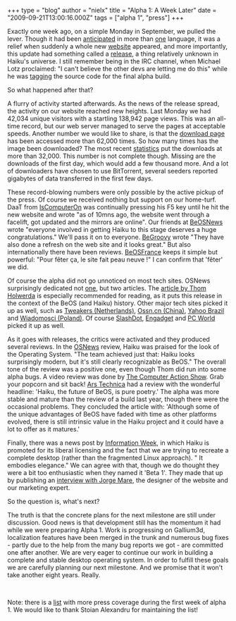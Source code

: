+++
type = "blog"
author = "nielx"
title = "Alpha 1: A Week Later"
date = "2009-09-21T13:00:16.000Z"
tags = ["alpha 1", "press"]
+++

<p>Exactly one week ago, on a simple Monday in September, we pulled the lever. Though it had been <a href=" http://www.macgeneration.com/news/voir/136136/haiku-os-sortie-de-la-premiere-version-alpha-le-09-09">anticipated</a> in more than <a href="http://www.osnews.com/story/22001/Haiku_Schedules_First_Alpha_Release_for_September_9">one</a> language, it was a relief when suddenly a whole new <a href="http://www.haiku-os.org">website</a> appeared, and more importantly, this update had something called a <a href="/news/2009-09-13_haiku_project_announces_availability_haiku_r1alpha_1">release</a>, a thing relatively unknown in Haiku's universe. I still remember being in the IRC channel, when Michael Lotz proclaimed: "I can't believe the other devs are letting me do this" while he was <a href="https://dev.haiku-os.org/changeset/33109/haiku/tags/releases/r1alpha1">tagging</a> the source code for the final alpha build.</p>

<p>So what happened after that?</p>
<!--more-->
<p>A flurry of activity started afterwards. As the news of the release spread, the activity on our website reached new heights. Last Monday we had 42,034 unique visitors with a startling 138,942 page views.  This was an all-time record, but our web server managed to serve the pages at acceptable speeds. Another number we would like to share, is that  the <a href="/get-haiku">download page</a> has been accessed more than 62,000 times. So how many times has the image been downloaded? The most recent <a href="http://ryanleavengood.com/haiku/downloadresults.php">statistics</a> put the downloads at more than 32,000. This number is not complete though. Missing are the downloads of the first day, which would add a few thousand more. And a lot of downloaders have chosen to use BitTorrent, several seeders reported gigabytes of data transferred in the first few days.</p>

<p>These record-blowing numbers were only possible by the active pickup of the press. Of course we received nothing but support on our home-turf. DaaT from <a href="http://joomla.iscomputeron.com/index.php?option=com_content&task=view&id=1130">IsComputerOn</a> was continually pressing his F5 key until he hit the new website and wrote "as of 10mns ago, the website went through a facelift, got updated and the mirrors are online". Our friends at <a href="http://www.beosnews.com/2009/09/13/haiku-alpha-available-now/">BeOSNews</a> wrote "everyone involved in getting Haiku to this stage deserves a huge congratulations." We'll pass it on to everyone. <a href="http://www.begroovy.com/wordpress/?p=708">BeGroovy</a> wrote "They have also done a refresh on the web site and it looks great." But also internationally there have been reviews. <a href="http://www.beosfrance.com/articles.php?cat=article&id=590">BeOSFrance</a> keeps it simple but powerful: "Pour fêter ça, le site fait peau neuve !" I can confirm that 'fêter' we did.</p>

<p>Of course the alpha did not go unnoticed on most tech sites. OSNews surprisingly dedicated not <a href="http://www.osnews.com/story/22159/Haiku_Project_Announces_Availability_of_Haiku_R1_Alpha_1">one</a>, but two articles. The <a href="http://www.osnews.com/story/22156/In_the_Round_Haiku_Alpha_Released">article by Thom Holwerda</a> is especially recommended for reading, as it puts this release in the context of the BeOS (and Haiku) history. Other major tech sites picked it up as well, such as <a href="http://tweakers.net/nieuws/62496/haiku-os-krijgt-na-acht-jaar-ontwikkeling-de-alfastatus.html">Tweakers (Netherlands)</a>, <a href="http://osss.cn/news/2009/09/14/haiku项目声明haiku-r1alpha-1已经可用/">Ossn.cn (China)</a>, <a href="http://br.noticias.yahoo.com/s/15092009/7/tecnologia-negocios-lancada-versao-alfa-sistema.html">Yahoo Brazil</a> and <a href="http://www.wiadomosci24.pl/artykul/haiku_os_powrot_legendy_109498.html">Wiadomosci (Poland)</a>. Of course <a href="http://tech.slashdot.org/article.pl?sid=09/09/14/030230">SlashDot</a>, <a href="http://www.engadget.com/2009/09/16/haiku-alpha-1-available-now-beos-lovers-of-the-world-rejoice/">Engadget</a> and <a href="http://www.pcworld.com/article/172184/ancient_operating_systems_keep_going_and_going.html">PC World</a> picked it up as well.</p>

<p>As it goes with releases, the critics were activated and they produced several reviews. In the <a href="http://www.osnews.com/story/22156/In_the_Round_Haiku_Alpha_Released">OSNews</a> review, Haiku was praised for the look of the Operating System. "The team achieved just that: Haiku looks surprisingly modern, but it's still clearly recognizable as BeOS." The overall tone of the review was a positive one, even though Thom did run into some alpha bugs. A video review was done by <a href="http://www.youtube.com/watch?v=XofYcqlrHSg">The Computer Action Show</a>. Grab your popcorn and sit back! <a href="http://arstechnica.com/open-source/news/2009/09/hands-on-with-haiku-back-to-the-future-of-beos.ars">Ars Technica</a> had a review with the wonderful headline: 'Haiku, the future of BeOS, is pure poetry.' The alpha was more stable and mature than the review of a build last year, though there were the occasional problems. They concluded the article with: 'Although some of the unique advantages of BeOS have faded with time as other platforms evolved, there is still intrinsic value in the Haiku project and it could have a lot to offer as it matures.'</p>

<p>Finally, there was a news post by <a href="http://www.informationweek.com/blog/main/archives/2009/09/haiku_os_beta_1.html">Information Week</a>, in which Haiku is promoted for its liberal licensing and the fact that we are trying to recreate a complete desktop (rather than the fragmented Linux approach). " It embodies elegance." We can agree with that, though we do thought they were a bit too enthusiastic when they named it 'Beta 1'. They made that up by publishing an <a href="http://www.informationweek.com/blog/main/archives/2009/09/qa_with_haiku_o.html">interview with Jorge Mare</a>, the designer of the website and our marketing expert.</p>

<p>So the question is, what's next? </p>

<p>The truth is that the concrete plans for the next milestone are still under discussion. Good news is that development still has the momentum it had while we were preparing Alpha 1. Work is progressing on Gallium3d, localization features have been merged in the trunk and numerous bug fixes  - partly due to the help from the many bug reports we got - are committed one after another. We are very eager to continue our work in building a complete and stable desktop operating system. In order to fulfill these goals we are carefully planning our next milestone. And we promise that it won't take another eight years. Really.</p>

<p>&nbsp;</p>

<p>Note: there is a <a href="https://dev.haiku-os.org/wiki/R1/Alpha1Press">list</a> with more press coverage during the first week of alpha 1. We would like to thank Stoian Alexandru for maintaining the list!</p>